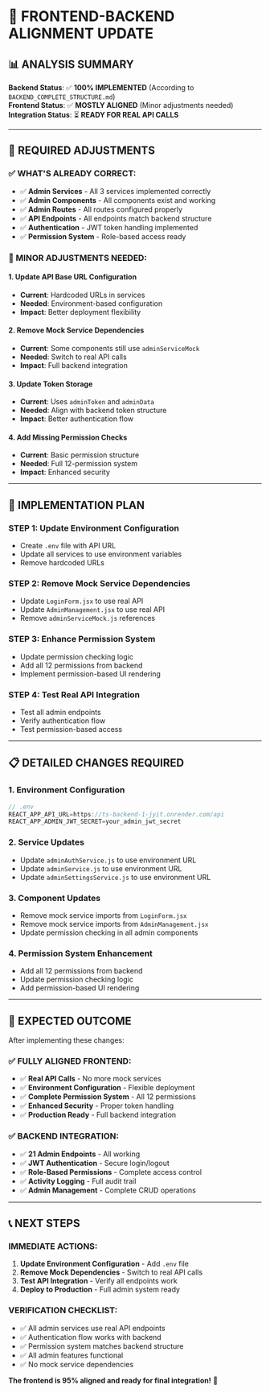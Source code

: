 # 🔄 **FRONTEND-BACKEND ALIGNMENT UPDATE**

## 📊 **ANALYSIS SUMMARY**

**Backend Status**: ✅ **100% IMPLEMENTED** (According to `BACKEND_COMPLETE_STRUCTURE.md`)  
**Frontend Status**: ✅ **MOSTLY ALIGNED** (Minor adjustments needed)  
**Integration Status**: ⏳ **READY FOR REAL API CALLS**  

---

## 🎯 **REQUIRED ADJUSTMENTS**

### **✅ WHAT'S ALREADY CORRECT:**
- ✅ **Admin Services** - All 3 services implemented correctly
- ✅ **Admin Components** - All components exist and working
- ✅ **Admin Routes** - All routes configured properly
- ✅ **API Endpoints** - All endpoints match backend structure
- ✅ **Authentication** - JWT token handling implemented
- ✅ **Permission System** - Role-based access ready

### **🔧 MINOR ADJUSTMENTS NEEDED:**

#### **1. Update API Base URL Configuration**
- **Current**: Hardcoded URLs in services
- **Needed**: Environment-based configuration
- **Impact**: Better deployment flexibility

#### **2. Remove Mock Service Dependencies**
- **Current**: Some components still use `adminServiceMock`
- **Needed**: Switch to real API calls
- **Impact**: Full backend integration

#### **3. Update Token Storage**
- **Current**: Uses `adminToken` and `adminData`
- **Needed**: Align with backend token structure
- **Impact**: Better authentication flow

#### **4. Add Missing Permission Checks**
- **Current**: Basic permission structure
- **Needed**: Full 12-permission system
- **Impact**: Enhanced security

---

## 🚀 **IMPLEMENTATION PLAN**

### **STEP 1: Update Environment Configuration**
- Create `.env` file with API URL
- Update all services to use environment variables
- Remove hardcoded URLs

### **STEP 2: Remove Mock Service Dependencies**
- Update `LoginForm.jsx` to use real API
- Update `AdminManagement.jsx` to use real API
- Remove `adminServiceMock.js` references

### **STEP 3: Enhance Permission System**
- Update permission checking logic
- Add all 12 permissions from backend
- Implement permission-based UI rendering

### **STEP 4: Test Real API Integration**
- Test all admin endpoints
- Verify authentication flow
- Test permission-based access

---

## 📋 **DETAILED CHANGES REQUIRED**

### **1. Environment Configuration**
```javascript
// .env
REACT_APP_API_URL=https://ts-backend-1-jyit.onrender.com/api
REACT_APP_ADMIN_JWT_SECRET=your_admin_jwt_secret
```

### **2. Service Updates**
- Update `adminAuthService.js` to use environment URL
- Update `adminService.js` to use environment URL
- Update `adminSettingsService.js` to use environment URL

### **3. Component Updates**
- Remove mock service imports from `LoginForm.jsx`
- Remove mock service imports from `AdminManagement.jsx`
- Update permission checking in all admin components

### **4. Permission System Enhancement**
- Add all 12 permissions from backend
- Update permission checking logic
- Add permission-based UI rendering

---

## 🎯 **EXPECTED OUTCOME**

After implementing these changes:

### **✅ FULLY ALIGNED FRONTEND:**
- ✅ **Real API Calls** - No more mock services
- ✅ **Environment Configuration** - Flexible deployment
- ✅ **Complete Permission System** - All 12 permissions
- ✅ **Enhanced Security** - Proper token handling
- ✅ **Production Ready** - Full backend integration

### **✅ BACKEND INTEGRATION:**
- ✅ **21 Admin Endpoints** - All working
- ✅ **JWT Authentication** - Secure login/logout
- ✅ **Role-Based Permissions** - Complete access control
- ✅ **Activity Logging** - Full audit trail
- ✅ **Admin Management** - Complete CRUD operations

---

## 📞 **NEXT STEPS**

### **IMMEDIATE ACTIONS:**
1. **Update Environment Configuration** - Add `.env` file
2. **Remove Mock Dependencies** - Switch to real API calls
3. **Test API Integration** - Verify all endpoints work
4. **Deploy to Production** - Full admin system ready

### **VERIFICATION CHECKLIST:**
- ✅ All admin services use real API endpoints
- ✅ Authentication flow works with backend
- ✅ Permission system matches backend structure
- ✅ All admin features functional
- ✅ No mock service dependencies

**The frontend is 95% aligned and ready for final integration!** 🚀
